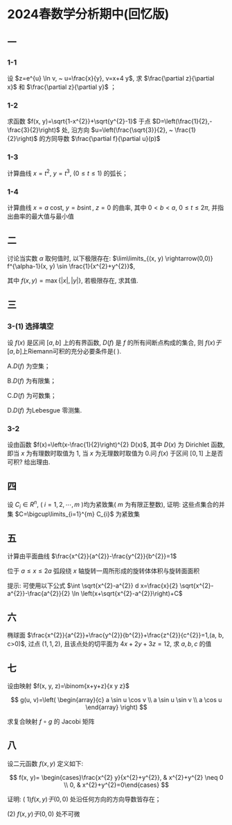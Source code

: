# 2024春数学分析期中(回忆版)

## 一

### 1-1

设 $z=e^{u} \ln v, ~ u=\frac{x}{y}, v=x+4 y$, 求 $\frac{\partial z}{\partial x}$ 和 $\frac{\partial z}{\partial y}$ ；

### 1-2

求函数 $f(x, y)=\sqrt{1-x^{2}}+\sqrt{y^{2}-1}$ 于点 $D=\left(\frac{1}{2},-\frac{3}{2}\right)$ 处, 沿方向 $u=\left(\frac{\sqrt{3}}{2}, ~ \frac{1}{2}\right)$ 的方同导数 $\frac{\partial f}{\partial u}(p)$

### 1-3

计算曲线 $x=t^{2}, ~ y=t^{3}, ~(0 \leqslant t \leqslant 1)$ 的弧长；

### 1-4

计算曲线 $x=a$ cost, $y=b \operatorname{sint}, ~ z=0$ 的曲率, 其中 $0<b<a, ~ 0 \leqslant t \leqslant 2 \pi$, 并指出曲率的最大值与最小值

## 二

讨论当实数 $\alpha$ 取何值时, 以下极限存在:  $\lim\limits_{(x, y) \rightarrow(0,0)} f^{\alpha-1}(x, y) \sin \frac{1}{x^{2}+y^{2}}$,

其中 $f(x, y)=\max \{|x|,|y|\}$, 若极限存在, 求其值.

## 三

### 3-(1) 选择填空

设 $f(x)$ 是区间 $[a, b]$ 上的有界函数, $D(f)$ 是 $f$ 的所有间断点构成的集合, 则 $f(x) 于[a, b]$上Riemann可积的充分必要条件是(   ).

A.$D(f)$ 为空集；

B.$D(f)$ 为有限集；

C.$D(f)$ 为可数集；

D.$D(f)$ 为Lebesgue 零测集.

### 3-2

设由函数 $f(x)=\left(x-\frac{1}{2}\right)^{2} D(x)$, 其中 $D(x)$ 为 Dirichlet 函数, 即当 $x$ 为有理数时取值为 1, 当 $x$ 为无理数时取值为 0.问 $f(x)$ 于区间 $[0,1]$ 上是否可积? 给出理由.

## 四

设 $C_{i} \in R^{n}$, ( $i=1,2, \cdots, m$ )均为紧致集( $m$ 为有限正整数), 证明: 这些点集合的并集 $C=\bigcup\limits_{i=1}^{m} C_{i}$ 为紧致集

## 五

计算由平面曲线 $\frac{x^{2}}{a^{2}}-\frac{y^{2}}{b^{2}}=1$

位于 $a \leqslant x \leqslant 2 a$ 弧段绕 $x$ 轴旋转一周所形成的旋转体体积与旋转面面积

提示: 可使用以下公式 $\int \sqrt{x^{2}-a^{2}} d x=\frac{x}{2} \sqrt{x^{2}-a^{2}}-\frac{a^{2}}{2} \ln \left(x+\sqrt{x^{2}-a^{2}}\right)+C$

## 六

椭球面 $\frac{x^{2}}{a^{2}}+\frac{y^{2}}{b^{2}}+\frac{z^{2}}{c^{2}}=1,(a, b, c>0)$, 过点 $(1,1,2)$, 且该点处的切平面为 $4 x+2 y+3 z=12$, 求 $a, b, c$ 的值

## 七

设由映射 $f(x, y, z)=\binom{x+y+z}{x y z}$

$$
g(u, v)=\left(
\begin{array}{c}
a \sin u \cos v \\
a \sin u \sin v \\
a \cos u
\end{array}
\right)
$$

求复合映射 $f \circ g$ 的 Jacobi 矩阵

## 八

设二元函数 $f(x, y)$ 定义如下:

$$
f(x, y)= \begin{cases}\frac{x^{2} y}{x^{2}+y^{2}}, & x^{2}+y^{2} \neq 0 \\ 0, & x^{2}+y^{2}=0\end{cases}
$$

证明: ( 1$) f(x, y) 于(0,0)$ 处沿任何方向的方向导数皆存在；

(2) $f(x, y) 于(0,0)$ 处不可微
